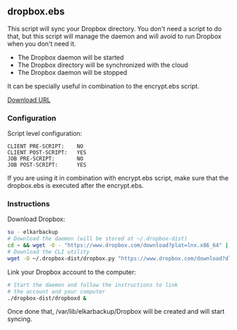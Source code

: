 ## dropbox.ebs

This script will sync your Dropbox directory. You don't need a script to do
that, but this script will manage the daemon and will avoid to run Dropbox
when you don't need it.
 - The Dropbox daemon will be started
 - The Dropbox directory will be synchronized with the cloud
 - The Dropbox daemon will be stopped

It can be specially useful in combination to the encrypt.ebs script.

[Download URL](https://github.com/elkarbackup/elkarbackup-scripts/raw/master/dropbox/dropbox.ebs)

### Configuration

Script level configuration:

```
CLIENT PRE-SCRIPT:    NO
CLIENT POST-SCRIPT:   YES
JOB PRE-SCRIPT:       NO
JOB POST-SCRIPT:      YES
```

If you are using it in combination with encrypt.ebs script, make sure that the
dropbox.ebs is executed after the encrypt.ebs.

### Instructions

Download Dropbox:

```bash
su - elkarbackup
# Download the daemon (will be stored at ~/.dropbox-dist)
cd ~ && wget -O - "https://www.dropbox.com/download?plat=lnx.x86_64" | tar xzf -
# Download the CLI utility
wget -O ~/.dropbox-dist/dropbox.py "https://www.dropbox.com/download?dl=packages/dropbox.py && chmod 755 ~/.dropbox-dist/dropbox.py"
```

Link your Dropbox account to the computer:

```bash
# Start the daemon and follow the instructions to link
# the account and your computer
./dropbox-dist/dropboxd &
```

Once done that, /var/lib/elkarbackup/Dropbox will be created and will start syncing.
